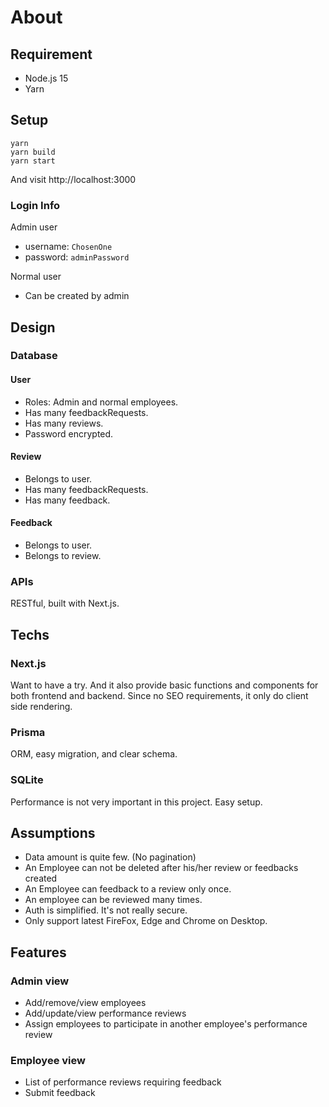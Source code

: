 # About

## Requirement
- Node.js 15
- Yarn

## Setup
```
yarn
yarn build
yarn start
```
And visit http://localhost:3000

### Login Info
Admin user
- username: `ChosenOne`
- password: `adminPassword`

Normal user
- Can be created by admin

## Design

### Database
#### User
- Roles: Admin and normal employees.
- Has many feedbackRequests.
- Has many reviews.
- Password encrypted.

#### Review
- Belongs to user.
- Has many feedbackRequests.
- Has many feedback.

#### Feedback
- Belongs to user.
- Belongs to review.

### APIs
RESTful, built with Next.js.

## Techs
### Next.js
Want to have a try.
And it also provide basic functions and components for both frontend and backend.
Since no SEO requirements, it only do client side rendering.

### Prisma
ORM, easy migration, and clear schema.

### SQLite
Performance is not very important in this project. Easy setup.

## Assumptions
- Data amount is quite few. (No pagination)
- An Employee can not be deleted after his/her review or feedbacks created
- An Employee can feedback to a review only once.
- An employee can be reviewed many times.
- Auth is simplified. It's not really secure.
- Only support latest FireFox, Edge and Chrome on Desktop.

## Features
### Admin view
* Add/remove/view employees
* Add/update/view performance reviews
* Assign employees to participate in another employee's performance review

### Employee view
* List of performance reviews requiring feedback
* Submit feedback
